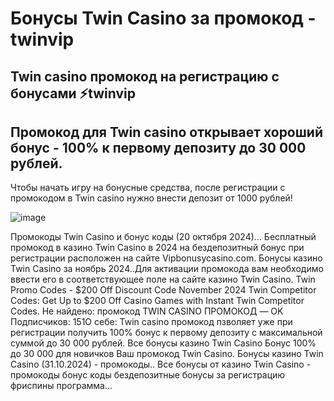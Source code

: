 # Бонусы Twin Casino за промокод - twinvip

## Twin casino промокод на регистрацию с бонусами ⚡twinvip

## Промокод для Twin casino открывает хороший бонус - 100% к первому депозиту до 30 000 рублей. 

Чтобы начать игру на бонусные средства, после регистрации с промокодом в Twin casino нужно внести депозит от 1000 рублей!

![image](https://github.com/user-attachments/assets/a69ec0d6-cf99-43ad-8787-b7fdf02ce6ae)


Промокоды Twin Casino и бонус коды (20 октября 2024)... Бесплатный промокод в казино Twin Casino в 2024 на бездепозитный бонус при регистрации расположен на сайте Vipbonusycasino.com.
Бонусы казино Twin Casino за ноябрь 2024..Для активации промокода вам необходимо ввести его в соответствующее поле на сайте казино Twin Casino.
Twin Promo Codes - $200 Off Discount Code November 2024 Twin Competitor Codes: Get Up to $200 Off Casino Games with Instant Twin Competitor Codes.
Не найдено: промокод TWIN CASINO ПРОМОКОД — OK Подписчиков: 151О себе: Twin casino промокод пзволяет уже при регистрации получить 100% бонус к первому депозиту с максимальной суммой до 30 000 рублей.
Все бонусы казино Twin Casino Бонус 100% до 30 000 для новичков Ваш промокод Twin Casino.
Бонусы казино Twin Casino (31.10.2024) - промокоды.. Все бонусы от казино Twin Casino - промокоды бонус коды бездепозитные бонусы за регистрацию фриспины программа...
